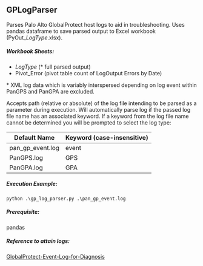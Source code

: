 ## GPLogParser

Parses Palo Alto GlobalProtect host logs to aid in troubleshooting. Uses pandas dataframe to save parsed output to Excel workbook (PyOut\__LogType_.xlsx).

##### Workbook Sheets:
* _LogType_ (\* full parsed output)
* Pivot_Error (pivot table count of LogOutput Errors by Date)

\* XML log data which is variably interspersed depending on log event within PanGPS and PanGPA are excluded.

Accepts path (relative or absolute) of the log file intending to be parsed as a parameter during execution. Will automatically parse log if the passed log file name has an associated keyword. If a keyword from the log file name cannot be determined you will be prompted to select the log type:

| Default Name | Keyword (case-insensitive) |
| ------------ | ------- |
| pan\_gp_event.log | event |
| PanGPS.log | GPS |
| PanGPA.log | GPA |

##### Execution Example:
`python .\gp_log_parser.py .\pan_gp_event.log`

##### Prerequisite:
pandas

##### Reference to attain logs:
[GlobalProtect-Event-Log-for-Diagnosis](https://docs.paloaltonetworks.com/globalprotect/5-0/globalprotect-app-new-features/new-features-released-in-gp-agent-5_0/globalprotect-event-log-for-diagnosis.html)
